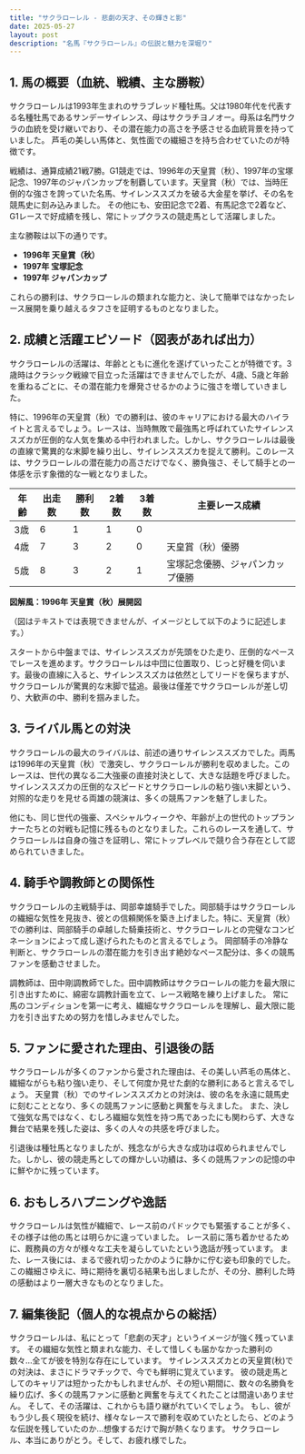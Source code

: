 ```yaml
---
title: "サクラローレル - 悲劇の天才、その輝きと影"
date: 2025-05-27
layout: post
description: "名馬『サクラローレル』の伝説と魅力を深堀り"
---
```


## 1. 馬の概要（血統、戦績、主な勝鞍）

サクラローレルは1993年生まれのサラブレッド種牡馬。父は1980年代を代表する名種牡馬であるサンデーサイレンス、母はサクラチヨノオー。母系は名門サクラの血統を受け継いでおり、その潜在能力の高さを予感させる血統背景を持っていました。  芦毛の美しい馬体と、気性面での繊細さを持ち合わせていたのが特徴です。

戦績は、通算成績21戦7勝。G1競走では、1996年の天皇賞（秋）、1997年の宝塚記念、1997年のジャパンカップを制覇しています。天皇賞（秋）では、当時圧倒的な強さを誇っていた名馬、サイレンススズカを破る大金星を挙げ、その名を競馬史に刻み込みました。  その他にも、安田記念で2着、有馬記念で2着など、G1レースで好成績を残し、常にトップクラスの競走馬として活躍しました。

主な勝鞍は以下の通りです。

* **1996年 天皇賞（秋）**
* **1997年 宝塚記念**
* **1997年 ジャパンカップ**

これらの勝利は、サクラローレルの類まれな能力と、決して簡単ではなかったレース展開を乗り越えるタフさを証明するものとなりました。


## 2. 成績と活躍エピソード（図表があれば出力）

サクラローレルの活躍は、年齢とともに進化を遂げていったことが特徴です。3歳時はクラシック戦線で目立った活躍はできませんでしたが、4歳、5歳と年齢を重ねるごとに、その潜在能力を爆発させるかのように強さを増していきました。

特に、1996年の天皇賞（秋）での勝利は、彼のキャリアにおける最大のハイライトと言えるでしょう。レースは、当時無敗で最強馬と呼ばれていたサイレンススズカが圧倒的な人気を集める中行われました。しかし、サクラローレルは最後の直線で驚異的な末脚を繰り出し、サイレンススズカを捉えて勝利。このレースは、サクラローレルの潜在能力の高さだけでなく、勝負強さ、そして騎手との一体感を示す象徴的な一戦となりました。

| 年齢 | 出走数 | 勝利数 | 2着数 | 3着数 | 主要レース成績 |
|---|---|---|---|---|---|
| 3歳 | 6 | 1 | 1 | 0 |  |
| 4歳 | 7 | 3 | 2 | 0 | 天皇賞（秋）優勝 |
| 5歳 | 8 | 3 | 2 | 1 | 宝塚記念優勝、ジャパンカップ優勝 |


**図解風：1996年 天皇賞（秋）展開図**

（図はテキストでは表現できませんが、イメージとして以下のように記述します。）

スタートから中盤までは、サイレンススズカが先頭をひた走り、圧倒的なペースでレースを進めます。サクラローレルは中団に位置取り、じっと好機を伺います。最後の直線に入ると、サイレンススズカは依然としてリードを保ちますが、サクラローレルが驚異的な末脚で猛追。最後は僅差でサクラローレルが差し切り、大歓声の中、勝利を掴みました。


## 3. ライバル馬との対決

サクラローレルの最大のライバルは、前述の通りサイレンススズカでした。両馬は1996年の天皇賞（秋）で激突し、サクラローレルが勝利を収めました。このレースは、世代の異なる二大強豪の直接対決として、大きな話題を呼びました。  サイレンススズカの圧倒的なスピードとサクラローレルの粘り強い末脚という、対照的な走りを見せる両雄の競演は、多くの競馬ファンを魅了しました。

他にも、同じ世代の強豪、スペシャルウィークや、年齢が上の世代のトップランナーたちとの対戦も記憶に残るものとなりました。これらのレースを通して、サクラローレルは自身の強さを証明し、常にトップレベルで競り合う存在として認められていきました。


## 4. 騎手や調教師との関係性

サクラローレルの主戦騎手は、岡部幸雄騎手でした。岡部騎手はサクラローレルの繊細な気性を見抜き、彼との信頼関係を築き上げました。特に、天皇賞（秋）での勝利は、岡部騎手の卓越した騎乗技術と、サクラローレルとの完璧なコンビネーションによって成し遂げられたものと言えるでしょう。  岡部騎手の冷静な判断と、サクラローレルの潜在能力を引き出す絶妙なペース配分は、多くの競馬ファンを感動させました。

調教師は、田中剛調教師でした。田中調教師はサクラローレルの能力を最大限に引き出すために、綿密な調教計画を立て、レース戦略を練り上げました。  常に馬のコンディションを第一に考え、繊細なサクラローレルを理解し、最大限に能力を引き出すための努力を惜しみませんでした。


## 5. ファンに愛された理由、引退後の話

サクラローレルが多くのファンから愛された理由は、その美しい芦毛の馬体と、繊細ながらも粘り強い走り、そして何度か見せた劇的な勝利にあると言えるでしょう。  天皇賞（秋）でのサイレンススズカとの対決は、彼の名を永遠に競馬史に刻むこととなり、多くの競馬ファンに感動と興奮を与えました。  また、決して強気な馬ではなく、むしろ繊細な気性を持つ馬であったにも関わらず、大きな舞台で結果を残した姿は、多くの人々の共感を呼びました。

引退後は種牡馬となりましたが、残念ながら大きな成功は収められませんでした。しかし、彼の競走馬としての輝かしい功績は、多くの競馬ファンの記憶の中に鮮やかに残っています。


## 6. おもしろハプニングや逸話

サクラローレルは気性が繊細で、レース前のパドックでも緊張することが多く、その様子は他の馬とは明らかに違っていました。  レース前に落ち着かせるために、厩務員の方々が様々な工夫を凝らしていたという逸話が残っています。  また、レース後には、まるで疲れ切ったかのように静かに佇む姿も印象的でした。  この繊細さゆえに、時に期待を裏切る結果も出しましたが、その分、勝利した時の感動はより一層大きなものとなりました。


## 7. 編集後記（個人的な視点からの総括）

サクラローレルは、私にとって「悲劇の天才」というイメージが強く残っています。  その繊細な気性と類まれな能力、そして惜しくも届かなかった勝利の数々…全てが彼を特別な存在にしています。  サイレンススズカとの天皇賞(秋)での対決は、まさにドラマチックで、今でも鮮明に覚えています。  彼の競走馬としてのキャリアは短かったかもしれませんが、その短い期間に、数々の名勝負を繰り広げ、多くの競馬ファンに感動と興奮を与えてくれたことは間違いありません。  そして、その活躍は、これからも語り継がれていくでしょう。  もし、彼がもう少し長く現役を続け、様々なレースで勝利を収めていたとしたら、どのような伝説を残していたのか…想像するだけで胸が熱くなります。  サクラローレル、本当にありがとう。そして、お疲れ様でした。
